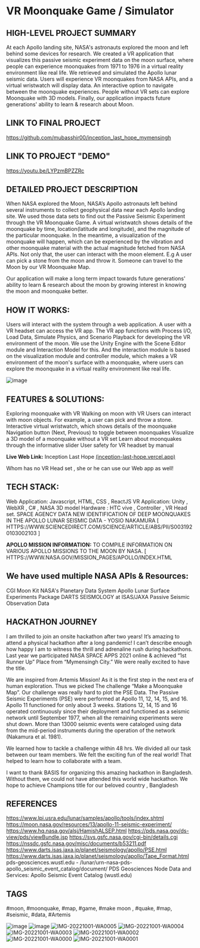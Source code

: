 # VR Moonquake Game / Simulator

## HIGH-LEVEL PROJECT SUMMARY
At each Apollo landing site, NASA's astronauts explored the moon and left behind some devices for research. We created a VR application that visualizes this passive seismic experiment data on the moon surface, where people can experience moonquakes from 1971 to 1976 in a virtual reality environment like real life. We retrieved and simulated the Apollo lunar seismic data. Users will experience VR moonquakes from NASA APIs, and a virtual wristwatch will display data. An interactive option to navigate between the moonquake experiences. People without VR sets can explore Moonquake with 3D models. Finally, our application impacts future generations' ability to learn &amp; research about Moon.

## LINK TO FINAL PROJECT
https://github.com/mubasshir00/inception_last_hope_mymensingh

## LINK TO PROJECT "DEMO"
https://youtu.be/LYPzmBPZZRc

## DETAILED PROJECT DESCRIPTION
When NASA explored the Moon, NASA’s Apollo astronauts left behind several instruments to collect geophysical data near each Apollo landing site. We used those data sets to find out the Passive Seismic Experiment through the VR Moonquake Game. A virtual wristwatch shows details of the moonquake by time, location(latitude and longitude), and the magnitude of the particular moonquake. In the meantime, a visualization of the moonquake will happen, which can be experienced by the vibration and other moonquake material with the actual magnitude fetched from NASA APIs. Not only that, the user can interact with the moon element. E.g A user can pick a stone from the moon and throw it. Someone can travel to the Moon by our VR Moonquake Map. 

Our application will make a long term impact towards future generations' ability to learn & research about the moon by growing interest in knowing the moon and moonquake better. 

## HOW IT WORKS:
Users will interact with the system through a web application. A user with a VR headset can access the VR app. The VR app functions with Process I/O, Load Data, Simulate Physics, and Scenario Playback for developing the VR environment of the moon. We use the Unity Engine with the Scene Editor module and Interaction Model for this. And the interaction module is based on the visualization module and controller module, which makes a VR environment of the moon's surface with a moonquake, where users can explore the moonquake in a virtual reality environment like real life.

![image](https://user-images.githubusercontent.com/46110807/193400543-b2fc6ca0-abf3-4f69-ad2f-266db8548d9d.png)


## FEATURES & SOLUTIONS:
Exploring moonquake with VR
Walking on moon with VR
Users can interact with moon objects. For example, a user can pick and throw a stone.
Interactive virtual wristwatch, which shows details of the moonquake
Navigation button (Next, Previous) to toggle between moonquakes
Visualize a 3D model of a moonquake without a VR set
Learn about moonquakes through the informative slider
User safety for VR headset by manual

**Live Web Link:** Inception Last Hope [(inception-last-hope.vercel.app)](https://inception-last-hope.vercel.app)

Whom has no VR Head set , she or he can use our Web app as well!

## TECH STACK:
Web Application: Javascript, HTML, CSS , ReactJS
VR Application: Unity , WebXR , C# , NASA 3D model
Hardware : HTC vive , Controller , VR Head set.
SPACE AGENCY DATA
NEW IDENTIFICATION OF DEEP MOONQUAKES IN THE APOLLO LUNAR SEISMIC DATA - YOSIO NAKAMURA
[ HTTPS://WWW.SCIENCEDIRECT.COM/SCIENCE/ARTICLE/ABS/PII/S0031920103002103 ] 

**APOLLO MISSION INFORMATION:** TO COMPILE INFORMATION ON VARIOUS APOLLO MISSIONS TO THE MOON BY NASA. [ HTTPS://WWW.NASA.GOV/MISSION_PAGES/APOLLO/INDEX.HTML

## We have used multiple NASA APIs & Resources:
CGI Moon Kit
NASA's Planetary Data System
Apollo Lunar Surface Experiments Package
DARTS SEISMOLOGY at ISAS/JAXA
Passive Seismic Observation Data


## HACKATHON JOURNEY
I am thrilled to join an onsite hackathon after two years! It’s amazing to attend a physical hackathon after a long pandemic! I can’t describe enough how happy I am to witness the thrill and adrenaline rush during hackathons. Last year we participated NASA SPACE APPS 2021 online & achieved “1st Runner Up” Place from “Mymensingh City.” We were really excited to have the title. 

We are inspired from Artemis Mission! As it is the first step in the next era of human exploration. Thus we picked The challenge “Make a Moonquake Map”. Our challenge was really hard to plot the PSE Data.  The Passive Seismic Experiments (PSE) were performed at Apollo 11, 12, 14, 15, and 16. Apollo 11 functioned for only about 3 weeks. Stations 12, 14, 15 and 16 operated continuously since their deployment and functioned as a seismic network until September 1977, when all the remaining experiments were shut down. More than 13000 seismic events were cataloged using data from the mid-period instruments during the operation of the network (Nakamura et al. 1981).

We learned how to tackle a challenge within 48 hrs. We divided all our task between our team members. We felt the exciting fun of the real world! That helped to learn how to collaborate with a team. 

I want to thank BASIS for organizing this amazing hackathon in Bangladesh. Without them, we could not have attended this world wide hackathon. We hope to achieve Champions title for our beloved country , Bangladesh 

## REFERENCES
https://www.lpi.usra.edu/lunar/samples/apollo/tools/index.shtml 
https://moon.nasa.gov/resources/13/apollo-11-seismic-experiment/ 
https://www.hq.nasa.gov/alsj/HamishALSEP.html 
https://pds.nasa.gov/ds-view/pds/viewBundle.jsp
https://svs.gsfc.nasa.gov/cgi-bin/details.cgi 
https://nssdc.gsfc.nasa.gov/misc/documents/b53211.pdf 
https://www.darts.isas.jaxa.jp/planet/seismology/apollo/PSE.html
https://www.darts.isas.jaxa.jp/planet/seismology/apollo/Tape_Format.html
pds-geosciences.wustl.edu - /lunar/urn-nasa-pds-apollo_seismic_event_catalog/document/
PDS Geosciences Node Data and Services: Apollo Seismic Event Catalog (wustl.edu)

## TAGS
#moon, #moonquake, #map, #game, #make moon , #quake, #map, #seismic, #data, #Artemis

![image](https://user-images.githubusercontent.com/46110807/193400555-45352733-dcc2-44da-b088-4f7c5f8a9af5.png)
![image](https://user-images.githubusercontent.com/46110807/193400573-d1178d0d-3847-4a7b-b1f9-67de616f121f.png)
![IMG-20221001-WA0005](https://user-images.githubusercontent.com/46110807/193380116-41807155-1820-48d0-9576-d3a2cdea44d6.jpg)
![IMG-20221001-WA0004](https://user-images.githubusercontent.com/46110807/193380126-c39cdea2-2c2d-4b4a-b1ce-7ceb2fdb6f72.jpg)
![IMG-20221001-WA0003](https://user-images.githubusercontent.com/46110807/193380135-a1d8a3d8-c22e-4347-8d1b-f154e93d973a.jpg)
![IMG-20221001-WA0002](https://user-images.githubusercontent.com/46110807/193380139-d4b48dde-4b62-4f2c-ac3f-5639fb6d2309.jpg)
![IMG-20221001-WA0000](https://user-images.githubusercontent.com/46110807/193380161-66392830-032b-4a3d-95a6-9f21f4a08752.jpg)
![IMG-20221001-WA0001](https://user-images.githubusercontent.com/46110807/193380189-d28345c1-de3f-4e6b-9b1a-9b0f25ab9f66.jpg)
